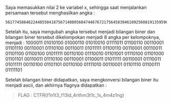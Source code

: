 Saya memasukkan nilai 2 ke variabel x, sehingga saat menjalankan persamaan tersebut menghasilkan angka : 
```
561774586462244855041875671408056047446767217564583946109256081913595961335222009268951143311229
```

Setelah itu, saya mengubah angka tersebut menjadi bilangan biner dan bilangan biner tersebut dikelompokan menjadi 8 angka per kelompoknya, menjadi : 
1000011 01010100 01000110 01010010 01111011 01100110 00110001 01101110 00110001 01110100 00110011 01011111 01100110 00110001 00110011 01101100 01100100 01011111 00110100 01110010 01101001 01110100 01101000 01101101 00110011 01110100 00110001 01100011 01011111 00110001 01110011 01011111 00110100 01101101 00110100 01111010 00110001 01101110 01100111 01111101

Setelah bilangan biner didapatkan, saya mengkonversi bilangan biner itu menjadi ascii, dan akhirnya flagnya didapatkan : 
> FLAG : CTFR{f1n1t3_f13ld_4rithm3t1c_1s_4m4z1ng}
